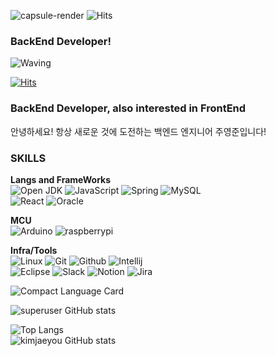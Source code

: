 ![capsule-render](https://capsule-render.vercel.app/api?type=waving&height=300&color=gradient&text=Hi,%20Jaeyoung%20Git&descAlignY=40)
![Hits](https://hits.seeyoufarm.com/api/count/incr/badge.svg?url=https%3A%2F%2Fgithub.com%2Fkimjaeyou%2Fhit-counter&count_bg=%2379C83D&title_bg=%238985E5&icon=&icon_color=%23E7E7E7&title=%EB%B0%A9%EB%AC%B8%EC%9E%90%EC%88%98&edge_flat=false)
### BackEnd Developer!

![Waving](https://capsule-render.vercel.app/api?type=waving&height=250&color=gradient&text=Hi,%20I'm%20Young%20Jun!&reversal=false&fontAlign=50&fontAlignY=40)

[![Hits](https://hits.seeyoufarm.com/api/count/incr/badge.svg?url=https%3A%2F%2Fgithub.com%2Fsuperuser1241%2Fhit-counter&count_bg=%23ACA2DC&title_bg=%236A64CE&icon=&icon_color=%23E7E7E7&title=hits&edge_flat=false)](https://hits.seeyoufarm.com)

### BackEnd Developer, also interested in FrontEnd
안녕하세요! 항상 새로운 것에 도전하는 백엔드 엔지니어 주영준입니다!

### SKILLS
**Langs and FrameWorks**<br>
![Open JDK](https://img.shields.io/badge/Java-FFFFFF?style=for-the-badge&logo=openjdk&logoColor=000000)
![JavaScript](https://img.shields.io/badge/JavaScript-F7DF1E?style=for-the-badge&logo=javascript&logoColor=FFFFFF)
![Spring](https://img.shields.io/badge/Spring-6DB33F?style=for-the-badge&logo=spring&logoColor=FFFFFF)
![MySQL](https://img.shields.io/badge/MySQL-4479A1?style=for-the-badge&logo=mysql&logoColor=FFFFFF)<br>
![React](https://img.shields.io/badge/React-61DAFB?style=for-the-badge&logo=react&logoColor=FFFFFF)
![Oracle](https://img.shields.io/badge/oracle-F80000?style=for-the-badge&logo=oracle&logoColor=FFFFFF)

**MCU**<br>
![Arduino](https://img.shields.io/badge/arduino-00878F?style=for-the-badge&logo=arduino&logoColor=FFFFFF)
![raspberrypi](https://img.shields.io/badge/raspberrypi-A22846?style=for-the-badge&logo=raspberrypi&logoColor=FFFFFF)


**Infra/Tools**<br>
![Linux](https://img.shields.io/badge/linux-FCC624?style=for-the-badge&logo=linux&logoColor=FFFFFF)
![Git](https://img.shields.io/badge/git-F05032?style=for-the-badge&logo=git&logoColor=FFFFFF)
![Github](https://img.shields.io/badge/github-181717?style=for-the-badge&logo=github&logoColor=FFFFFF)
![Intellij](https://img.shields.io/badge/intellijidea-0071C5?style=for-the-badge&logo=intellijidea&logoColor=FFFFFF)<br>
![Eclipse](https://img.shields.io/badge/eclipseide-2C2255?style=for-the-badge&logo=eclipseide&logoColor=FFFFFF)
![Slack](https://img.shields.io/badge/slack-4A154B?style=for-the-badge&logo=slack&logoColor=FFFFFF)
![Notion](https://img.shields.io/badge/notion-000000?style=for-the-badge&logo=notion&logoColor=FFFFFF)
![Jira](https://img.shields.io/badge/jira-0052CC?style=for-the-badge&logo=jira&logoColor=FFFFFF)

![Compact Language Card](https://github-readme-stats.vercel.app/api/top-langs/?username=superuser1241&layout=compact)

![superuser GitHub stats](https://github-readme-stats.vercel.app/api?username=superuser1241&show_icons=true&theme=radical)




![Top Langs](https://github-readme-stats.vercel.app/api/top-langs/?username=kimjaeyou&layout=compact)  
![kimjaeyou GitHub stats](https://github-readme-stats.vercel.app/api?username=kimjaeyou&show_icons=true&theme=tokyonight)
